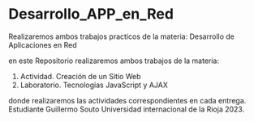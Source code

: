 # Desarrollo_APP_en_Red
Realizaremos ambos trabajos practicos de la materia: Desarrollo de Aplicaciones en Red

en este Repositorio realizaremos ambos trabajos de la materia:
1. Actividad. Creación de un Sitio Web
2. Laboratorio. Tecnologías JavaScript y AJAX

donde realizaremos las actividades correspondientes en cada entrega.
Estudiante Guillermo Souto
Universidad internacional de la Rioja
2023.
